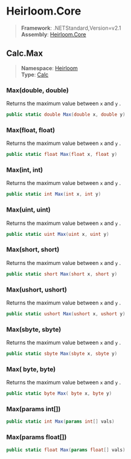 # Heirloom.Core

> **Framework**: .NETStandard,Version=v2.1  
> **Assembly**: [Heirloom.Core][0]  

## Calc.Max

> **Namespace**: [Heirloom][0]  
> **Type**: [Calc][1]  

### Max(double, double)

Returns the maximum value between `x` and `y` .

```cs
public static double Max(double x, double y)
```

### Max(float, float)

Returns the maximum value between `x` and `y` .

```cs
public static float Max(float x, float y)
```

### Max(int, int)

Returns the maximum value between `x` and `y` .

```cs
public static int Max(int x, int y)
```

### Max(uint, uint)

Returns the maximum value between `x` and `y` .

```cs
public static uint Max(uint x, uint y)
```

### Max(short, short)

Returns the maximum value between `x` and `y` .

```cs
public static short Max(short x, short y)
```

### Max(ushort, ushort)

Returns the maximum value between `x` and `y` .

```cs
public static ushort Max(ushort x, ushort y)
```

### Max(sbyte, sbyte)

Returns the maximum value between `x` and `y` .

```cs
public static sbyte Max(sbyte x, sbyte y)
```

### Max( byte,  byte)

Returns the maximum value between `x` and `y` .

```cs
public static byte Max( byte x, byte y)
```

### Max(params int[])

```cs
public static int Max(params int[] vals)
```

### Max(params float[])

```cs
public static float Max(params float[] vals)
```

[0]: ../../../Heirloom.Core.md
[1]: ../Calc.md
